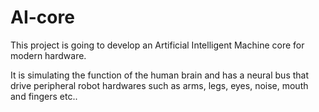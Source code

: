 AI-core
=======

This project is going to develop an Artificial Intelligent Machine core for modern hardware. 

It is simulating the function of the human brain and has a neural bus that drive peripheral robot hardwares such as arms, legs, eyes, noise, mouth and fingers etc..

